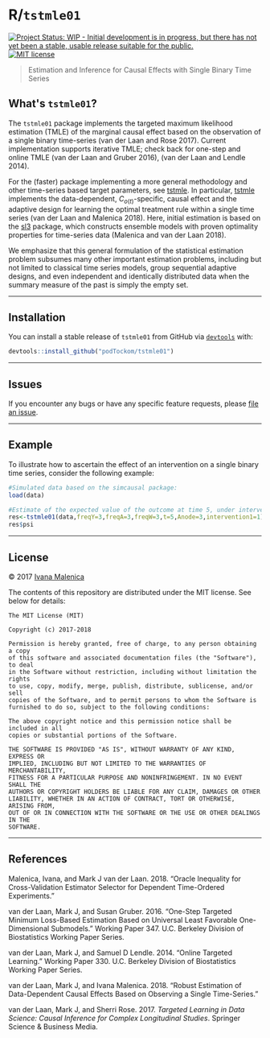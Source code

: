 
R/`tstmle01`
============

[![Project Status: WIP - Initial development is in progress, but there has not yet been a stable, usable release suitable for the public.](http://www.repostatus.org/badges/latest/wip.svg)](http://www.repostatus.org/#wip) [![MIT license](http://img.shields.io/badge/license-MIT-brightgreen.svg)](http://opensource.org/licenses/MIT)

<!-- README.md is generated from README.Rmd. Please edit that file -->
> Estimation and Inference for Causal Effects with Single Binary Time Series

What's `tstmle01`?
------------------

The `tstmle01` package implements the targeted maximum likelihood estimation (TMLE) of the marginal causal effect based on the observation of a single binary time-series (van der Laan and Rose 2017). Current implementation supports iterative TMLE; check back for one-step and online TMLE (van der Laan and Gruber 2016), (van der Laan and Lendle 2014).

For the (faster) package implementing a more general methodology and other time-series based target parameters, see [tstmle](https://github.com/podTockom/tstmle/). In particular, [tstmle](https://github.com/podTockom/tstmle/) implements the data-dependent, *C*<sub>*o*(*t*)</sub>-specific, causal effect and the adaptive design for learning the optimal treatment rule within a single time series (van der Laan and Malenica 2018). Here, initial estimation is based on the [sl3](https://github.com/jeremyrcoyle/sl3) package, which constructs ensemble models with proven optimality properties for time-series data (Malenica and van der Laan 2018).

We emphasize that this general formulation of the statistical estimation problem subsumes many other important estimation problems, including but not limited to classical time series models, group sequential adaptive designs, and even independent and identically distributed data when the summary measure of the past is simply the empty set.

------------------------------------------------------------------------

Installation
------------

You can install a stable release of `tstmle01` from GitHub via [`devtools`](https://www.rstudio.com/products/rpackages/devtools/) with:

``` r
devtools::install_github("podTockom/tstmle01")
```

------------------------------------------------------------------------

Issues
------

If you encounter any bugs or have any specific feature requests, please [file an issue](https://github.com/podTockom/tstmle01/issues).

------------------------------------------------------------------------

Example
-------

To illustrate how to ascertain the effect of an intervention on a single binary time series, consider the following example:

``` r
#Simulated data based on the simcausal package:
load(data)

#Estimate of the expected value of the outcome at time 5, under intervention on Anode 3:
res<-tstmle01(data,freqY=3,freqA=3,freqW=3,t=5,Anode=3,intervention1=1)
res$psi
```

------------------------------------------------------------------------

License
-------

© 2017 [Ivana Malenica](https://github.com/podTockom)

The contents of this repository are distributed under the MIT license. See below for details:

    The MIT License (MIT)

    Copyright (c) 2017-2018

    Permission is hereby granted, free of charge, to any person obtaining a copy
    of this software and associated documentation files (the "Software"), to deal
    in the Software without restriction, including without limitation the rights
    to use, copy, modify, merge, publish, distribute, sublicense, and/or sell
    copies of the Software, and to permit persons to whom the Software is
    furnished to do so, subject to the following conditions:

    The above copyright notice and this permission notice shall be included in all
    copies or substantial portions of the Software.

    THE SOFTWARE IS PROVIDED "AS IS", WITHOUT WARRANTY OF ANY KIND, EXPRESS OR
    IMPLIED, INCLUDING BUT NOT LIMITED TO THE WARRANTIES OF MERCHANTABILITY,
    FITNESS FOR A PARTICULAR PURPOSE AND NONINFRINGEMENT. IN NO EVENT SHALL THE
    AUTHORS OR COPYRIGHT HOLDERS BE LIABLE FOR ANY CLAIM, DAMAGES OR OTHER
    LIABILITY, WHETHER IN AN ACTION OF CONTRACT, TORT OR OTHERWISE, ARISING FROM,
    OUT OF OR IN CONNECTION WITH THE SOFTWARE OR THE USE OR OTHER DEALINGS IN THE
    SOFTWARE.

------------------------------------------------------------------------

References
----------

Malenica, Ivana, and Mark J van der Laan. 2018. “Oracle Inequality for Cross-Validation Estimator Selector for Dependent Time-Ordered Experiments.”

van der Laan, Mark J, and Susan Gruber. 2016. “One-Step Targeted Minimum Loss-Based Estimation Based on Universal Least Favorable One-Dimensional Submodels.” Working Paper 347. U.C. Berkeley Division of Biostatistics Working Paper Series.

van der Laan, Mark J, and Samuel D Lendle. 2014. “Online Targeted Learning.” Working Paper 330. U.C. Berkeley Division of Biostatistics Working Paper Series.

van der Laan, Mark J, and Ivana Malenica. 2018. “Robust Estimation of Data-Dependent Causal Effects Based on Observing a Single Time-Series.”

van der Laan, Mark J, and Sherri Rose. 2017. *Targeted Learning in Data Science: Causal Inference for Complex Longitudinal Studies*. Springer Science & Business Media.
